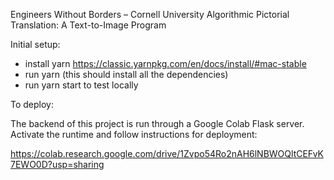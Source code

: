 Engineers Without Borders – Cornell University
Algorithmic Pictorial Translation: A Text-to-Image Program


Initial setup:
- install yarn https://classic.yarnpkg.com/en/docs/install/#mac-stable
- run yarn (this should install all the dependencies)
- run yarn start to test locally

To deploy:

The backend of this project is run through a Google Colab Flask server. Activate the runtime and follow instructions for deployment:

https://colab.research.google.com/drive/1Zvpo54Ro2nAH6lNBWOQltCEFvK7EWO0D?usp=sharing
